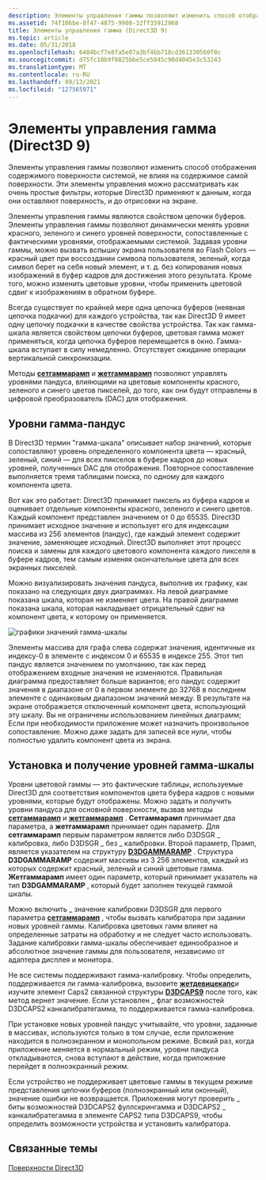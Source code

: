 ```yaml
---
description: Элементы управления гаммы позволяют изменить способ отображения содержимого поверхности системой, не влияя на содержимое самой поверхности.
ms.assetid: 74f106be-8f47-4875-9908-32ff35912968
title: Элементы управления гамма (Direct3D 9)
ms.topic: article
ms.date: 05/31/2018
ms.openlocfilehash: 6484bcf7e8fa5e07a3bf4bb718cd361330560f8c
ms.sourcegitcommit: d75fc10b9f0825bbe5ce5045c90d4045e3c53243
ms.translationtype: MT
ms.contentlocale: ru-RU
ms.lasthandoff: 09/13/2021
ms.locfileid: "127565971"
---
```

# <a name="gamma-controls-direct3d-9"></a>Элементы управления гамма (Direct3D 9)

Элементы управления гаммы позволяют изменить способ отображения содержимого поверхности системой, не влияя на содержимое самой поверхности. Эти элементы управления можно рассматривать как очень простые фильтры, которые Direct3D применяют к данным, когда они оставляют поверхность, и до отрисовки на экране.

Элементы управления гаммы являются свойством цепочки буферов. Элементы управления гаммы позволяют динамически менять уровни красного, зеленого и синего уровней поверхности, сопоставленные с фактическими уровнями, отображаемыми системой. Задавая уровни гаммы, можно вызвать вспышку экрана пользователя во Flash Colors — красный цвет при воссоздании символа пользователя, зеленый, когда символ берет на себя новый элемент, и т. д. без копирования новых изображений в буфер кадров для достижения этого результата. Кроме того, можно изменить цветовые уровни, чтобы применить цветовой сдвиг к изображениям в обратном буфере.

Всегда существует по крайней мере одна цепочка буферов (неявная цепочка подкачки) для каждого устройства, так как Direct3D 9 имеет одну цепочку подкачки в качестве свойства устройства. Так как гамма-шкала является свойством цепочки буферов, цветовая гамма может применяться, когда цепочка буферов перемещается в окно. Гамма-шкала вступает в силу немедленно. Отсутствует ожидание операции вертикальной синхронизации.

Методы [**сетгаммарамп**](/windows/win32/api/d3d9helper/nf-d3d9helper-idirect3ddevice9-setgammaramp) и [**жетгаммарамп**](/windows/win32/api/d3d9helper/nf-d3d9helper-idirect3ddevice9-getgammaramp) позволяют управлять уровнями пандуса, влияющими на цветовые компоненты красного, зеленого и синего цветов пикселей, до того, как они будут отправлены в цифровой преобразователь (DAC) для отображения.

## <a name="gamma-ramp-levels"></a>Уровни гамма-пандус

В Direct3D термин "гамма-шкала" описывает набор значений, которые сопоставляют уровень определенного компонента цвета — красный, зеленый, синий — для всех пикселов в буфере кадров до новых уровней, полученных DAC для отображения. Повторное сопоставление выполняется тремя таблицами поиска, по одному для каждого компонента цвета.

Вот как это работает: Direct3D принимает пиксель из буфера кадров и оценивает отдельные компоненты красного, зеленого и синего цветов. Каждый компонент представлен значением от 0 до 65535. Direct3D принимает исходное значение и использует его для индексации массива из 256 элементов (пандус), где каждый элемент содержит значение, заменяющее исходный. Direct3D выполняет этот процесс поиска и замены для каждого цветового компонента каждого пикселя в буфере кадров, тем самым изменяя окончательные цвета для всех экранных пикселей.

Можно визуализировать значения пандуса, выполнив их графику, как показано на следующих двух диаграммах. На левой диаграмме показана шкала, которая не изменяет цвета. На правой диаграмме показана шкала, которая накладывает отрицательный сдвиг на компонент цвета, к которому он применяется.

![графики значений гамма-шкалы](images/gammalv.png)

Элементы массива для графа слева содержат значения, идентичные их индексу-0 в элементе с индексом 0 и 65535 в индексе 255. Этот тип пандус является значением по умолчанию, так как перед отображением входные значения не изменяются. Правильная диаграмма предоставляет больше вариантов; его пандус содержит значения в диапазоне от 0 в первом элементе до 32768 в последнем элементе с одинаковым диапазоном значений между. В результате на экране отображается отключенный компонент цвета, использующий эту шкалу. Вы не ограничены использованием линейных диаграмм; Если при необходимости приложение может назначить произвольное сопоставление. Можно даже задать для записей все нули, чтобы полностью удалить компонент цвета из экрана.

## <a name="setting-and-retrieving-gamma-ramp-levels"></a>Установка и получение уровней гамма-шкалы

Уровни цветовой гаммы — это фактические таблицы, используемые Direct3D для соответствия компонентов цвета буфера кадров с новыми уровнями, которые будут отображены. Можно задать и получить уровни пандуса для основной поверхности, вызвав методы [**сетгаммарамп**](/windows/win32/api/d3d9helper/nf-d3d9helper-idirect3ddevice9-setgammaramp) и [**жетгаммарамп**](/windows/win32/api/d3d9helper/nf-d3d9helper-idirect3ddevice9-getgammaramp) . **Сетгаммарамп** принимает два параметра, а **жетгаммарамп** принимает один параметр. Для **сетгаммарамп** первым параметром является либо D3DSGR \_ калибровка, либо D3DSGR \_ без \_ калибровки. Второй параметр, Прамп, является указателем на структуру [**D3DGAMMARAMP**](d3dgammaramp.md) . Структура **D3DGAMMARAMP** содержит массивы из 3 256 элементов, каждый из которых содержит красный, зеленый и синий цветовые гамма. **Жетгаммарамп** имеет один параметр, который принимает указатель на тип **D3DGAMMARAMP** , который будет заполнен текущей гаммой шкалы.

Можно включить \_ значение калибровки D3DSGR для первого параметра [**сетгаммарамп**](/windows/win32/api/d3d9helper/nf-d3d9helper-idirect3ddevice9-setgammaramp) , чтобы вызвать калибратора при задании новых уровней гаммы. Калибровка цветовых гамм влияет на определенные затраты на обработку и не следует часто использовать. Задание калибровки гамма-шкалы обеспечивает единообразное и абсолютное значение гаммы для пользователя, независимо от адаптера дисплея и монитора.

Не все системы поддерживают гамма-калибровку. Чтобы определить, поддерживается ли гамма-калибровка, вызовите [**жетдевицекапс**](/windows/desktop/api)и изучите элемент Caps2 связанной структуры [**D3DCAPS9**](/windows/desktop/api/D3D9Caps/ns-d3d9caps-d3dcaps9) после того, как метод вернет значение. Если установлен \_ флаг возможностей D3DCAPS2 канкалибратегамма, то поддерживается гамма-калибровка.

При установке новых уровней пандус учитывайте, что уровни, заданные в массивах, используются только в том случае, если приложение находится в полноэкранном и монопольном режиме. Всякий раз, когда приложение меняется в нормальный режим, уровни пандуса откладываются, снова вступают в действие, когда приложение перейдет в полноэкранный режим.

Если устройство не поддерживает цветовые гаммы в текущем режиме представления цепочки буферов (полноэкранный или оконный), значение ошибки не возвращается. Приложения могут проверить \_ биты возможностей D3DCAPS2 фуллскрингамма и D3DCAPS2 \_ канкалибратегамма в элементе CAPS2 типа D3DCAPS9, чтобы определить возможности устройства и установить калибратора.

## <a name="related-topics"></a>Связанные темы

<dl> <dt>

[Поверхности Direct3D](direct3d-surfaces.md)
</dt> </dl>

 

 
